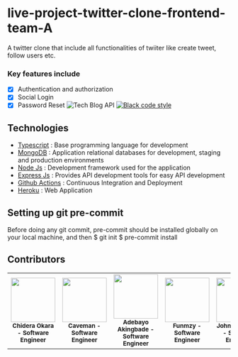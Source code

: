 # live-project-twitter-clone-frontend-team-A

A twitter clone that include all functionalities of twiiter like create tweet, follow users etc.

### Key features include

- [x] Authentication and authorization
- [x] Social Login
- [x] Password Reset
      ![Tech Blog API](https://github.com/decadevs/decameal/actions/workflows/ci.yml/badge.svg)
      [![Black code style](https://img.shields.io/badge/code%20style-black-000000.svg)](https://github.com/ambv/black)

## Technologies

- [Typescript](https://www.typescriptlang.org) : Base programming language for development
- [MongoDB](https://www.postgresql.org/) : Application relational databases for development, staging and production environments
- [Node Js](https://nodejs.org/en) : Development framework used for the application
- [Express Js](https://expressjs.com/) : Provides API development tools for easy API development
- [Github Actions](https://docs.github.com/en/free-pro-team@latest/actions) : Continuous Integration and Deployment
- [Heroku](https://www.heroku.com/) : Web Application

## Setting up git pre-commit

Before doing any git commit, pre-commit should be installed globally on your local machine, and then
$ git init
$ pre-commit install

## Contributors

<table>
    <tr>
        <td align="center">
            <div>
                <img src="https://avatars.githubusercontent.com/u/45210306?s=400&u=e5ade8cc5a5a512533909f6a7a78a99cf0e669b8&v=4" width="100px;">
                <br /><sub><b>Chidera Okara - Software Engineer</b></sub>
            </div>
        </td>
        <td align="center">
            <div>
                <img src="https://avatars.githubusercontent.com/u/22860793?v=4" width="100px;">
                <br /><sub><b>Caveman - Software Engineer</b></sub>
            </div>
        </td>
        <td align="center">
            <div>
                <img src="https://avatars.githubusercontent.com/u/87953519?v=4" width="100px;">
                <br /><sub><b>Adebayo Akingbade - Software Engineer</b></sub>
            </div>
        </td>
        <td align="center">
            <div>
                <img src="https://avatars.githubusercontent.com/u/78513127?v=4" width="100px;">
                <br /><sub><b>Funmzy - Software Engineer</b></sub>
            </div>
        </td>
        <td align="center">
            <div>
                <img src="https://avatars.githubusercontent.com/u/36278808?v=4" width="100px;">
                <br /><sub><b>Johnson Afuye - Software Engineer</b></sub>
            </div>
        </td>
        <td align="center">
            <div>
                <img src="https://avatars.githubusercontent.com/u/85124270?v=4" width="100px;">
                <br /><sub><b>Naheem Adedokun - Software Engineer</b></sub>
            </div>
        </td>
        <td align="center">
            <div>
                <img src="https://avatars.githubusercontent.com/u/45728604?v=4" width="100px;">
                <br /><sub><b>Idoko Agada Jerry - Software Engineer</b></sub>
            </div>
        </td>
        <td align="center">
        </td>
      </tr>
</table>
